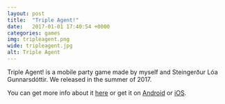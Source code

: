 ```yaml
---
layout: post
title:  "Triple Agent!"
date:   2017-01-01 17:40:54 +0000
categories: games
img: tripleagent.png
wide: tripleagent.jpg
alt: Triple Agent
---
```


Triple Agent! is a mobile party game made by myself and Steingerður Lóa Gunnarsdóttir. We released in the summer of 2017.

You can get more info about it [here](https://www.triple-agent.com/) or get it on [Android](https://play.google.com/store/apps/details?id=com.tastyrook.agent&pcampaignid=MKT-Other-global-all-co-prtnr-py-PartBadge-Mar2515-1) or [iOS](https://itunes.apple.com/us/app/triple-agent/id1247445624?ls=1&mt=8).